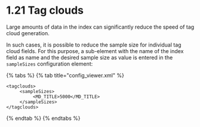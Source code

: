 # 1.21 Tag clouds

Large amounts of data in the index can significantly reduce the speed of tag cloud generation.&#x20;

In such cases, it is possible to reduce the sample size for individual tag cloud fields. For this purpose, a sub-element with the name of the index field as name and the desired sample size as value is entered in the `sampleSizes` configuration element:

{% tabs %}
{% tab title="config_viewer.xml" %}
```markup
<tagclouds>
     <sampleSizes>
          <MD_TITLE>5000</MD_TITLE>
     </sampleSizes>
</tagclouds>
```
{% endtab %}
{% endtabs %}
